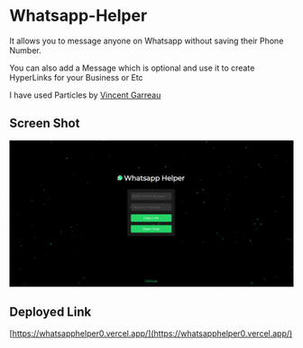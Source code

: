 # Whatsapp-Helper

It allows you to message anyone on Whatsapp without saving their Phone Number.

You can also add a Message which is optional and use it to create HyperLinks for your Business or Etc

I have used Particles by [Vincent Garreau](https://github.com/VincentGarreau/particles.js)

## Screen Shot

![Whatsapp Helper](image.png)

## Deployed Link

[https://whatsapphelper0.vercel.app/](https://whatsapphelper0.vercel.app/)

